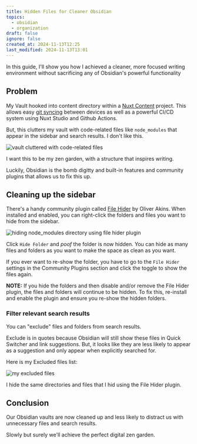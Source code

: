 ```yaml
---
title: Hidden Files for Cleaner Obsidian
topics:
  - obsidian
  - organization
draft: false
ignore: false
created_at: 2024-11-13T12:25
last_modified: 2024-11-13T13:01
---
```


In this guide, I'll show you how I achieved a cleaner, more focused writing environment without sacrificing any of Obsidian's powerful functionality

## Problem

My Vault hooked into content directory within a [Nuxt Content](https://content.nuxt.com) project. This allows easy [git syncing](http://codybontecou.com/obsidian-git-on-ios) between devices as well as a powerful CI/CD system using Nuxt Studio and Github Actions.

But, this clutters my vault with code-related files like `node_modules` that appear in the sidebar and search results. I don't like this. 



![vault cluttered with code-related files](https://cln.sh/77tDZQ7c+)


I want this to be my zen garden, with a structure that inspires writing.

Luckily, Obsidian is the bomb digitty and built-in features and community plugins that allows us to fix this up.

## Cleaning up the sidebar

There's a handy community plugin called [File Hider](https://github.com/Oliver-Akins/file-hider) by Oliver Akins. When installed and enabled, you can right-click the folders and files you want to hide from the sidebar.

![hiding node_modules directory using file hider plugin](https://cln.sh/mm4xqf8Q+)

Click `Hide Folder` and *poof* the folder is now hidden. You can hide as many files and folders as you want to make the space as clean as you want.

If you ever want to re-show the folder, you have to go to the `File Hider` settings in the Community Plugins section and click the toggle to show the files again.

**NOTE:** If you hide the folders and then disable and/or remove the File Hider plugin, the files and folders will continue to be hidden. To fix this, re-install and enable the plugin and ensure you re-show the hidden folders.


### Filter relevant search results

You can "exclude" files and folders from search results. 

Exclude is in quotes because Obsidian will still show these files in Quick Switcher and link suggestions. But, it looks like they are less likely to appear as a suggestion and only appear when explicitly searched for.

Here is my Excluded files list:

![my excluded files](https://cln.sh/Sth4lDRJ+)

I hide the same directories and files that I hid using the File Hider plugin.

## Conclusion

Our Obsidian vaults are now cleaned up and less likely to distract us with unnecessary files and search results.

Slowly but surely we'll achieve the perfect digital zen garden.